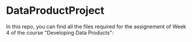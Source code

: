 # DataProductProject

In this repo, you can find all the files required for the assignement of Week 4 of the course "Developing Data Products":
